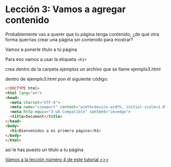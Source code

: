 # Lección 3: Vamos a agregar contenido

Probablemente vas a querer que tu página tenga contenido, ¿de qué otra forma querrías crear una página sin contenido para mostrar?

Vamos a ponerle título a tú página

Para eso vamos a usar la etiqueta `<h1>`

crea dentro de la carpeta ejemplos un archivo que se llame ejemplo3.html

dentro de ejemplo3.html pon el siguiente código:

```html
<!DOCTYPE html>
<html lang="en">
<head>
  <meta charset="UTF-8">
  <meta name="viewport" content="width=device-width, initial-scale=1.0">
  <meta http-equiv="X-UA-Compatible" content="ie=edge">
  <title>Document</title>
</head>
<body>
  <h1>Bienvenidos a mi primera página</h1>
</body>
</html>

```

así le has puesto un título a tu página

[Vamos a la lección número 4 de este tutorial >>>](leccion4.md)